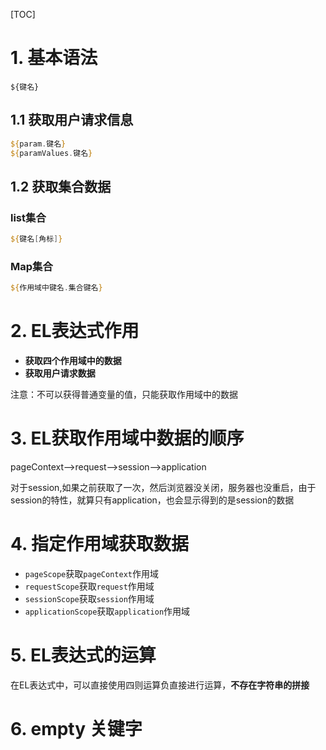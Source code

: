 [TOC]
# 1. 基本语法
`${键名}`
## 1.1 获取用户请求信息

```jsp
${param.键名}
${paramValues.键名}
```

## 1.2 获取集合数据
### list集合
```jsp
${键名[角标]}
```
### Map集合
```jsp
${作用域中键名.集合键名}
```
# 2. EL表达式作用
- **获取四个作用域中的数据**
- **获取用户请求数据**

注意：不可以获得普通变量的值，只能获取作用域中的数据

# 3. EL获取作用域中数据的顺序
pageContext-->request-->session-->application

对于session,如果之前获取了一次，然后浏览器没关闭，服务器也没重启，由于session的特性，就算只有application，也会显示得到的是session的数据

# 4. 指定作用域获取数据
- `pageScope`获取`pageContext`作用域
- `requestScope`获取`request`作用域
- `sessionScope`获取`session`作用域
- `applicationScope`获取`application`作用域

# 5. EL表达式的运算
在EL表达式中，可以直接使用四则运算负直接进行运算，**不存在字符串的拼接**

# 6. empty 关键字